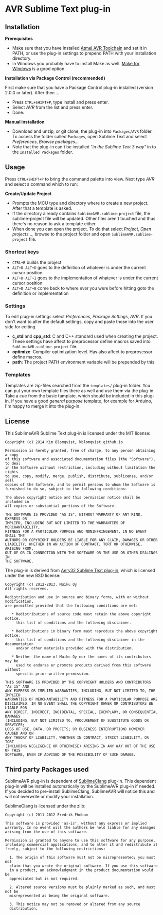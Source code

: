 # AVR Sublime Text plug-in

## Installation

**Prerequisites**

- Make sure that you have installed [Atmel AVR Toolchain](http://www.atmel.com/tools/atmelavrtoolchainforwindows.aspx) and set it in PATH, or use the plug-in settings to prepend PATH with your installation directory.
- In Windows you probably have to install Make as well. [Make for Windows](http://gnuwin32.sourceforge.net/packages/make.htm) is a good option.

**Installation via Package Control (recommended)**

First make sure that you have a Package Control plug-in installed (version 2.0.0 or later). After then ...

- Press `CTRL+SHIFT+P`, type install and press enter.
- Select _AVR_ from the list and press enter.
- Done.

**Manual installation**

- Download and unzip, or git clone, the plug-in into `Packages/AVR` folder. To access the folder called `Packages`, open Sublime Text and select *Preferences*, *Browse packages...*
- Note that the plug-in can't be installed *"in the Sublime Text 3 way"* in to the `Installed Packages` folder.

## Usage

Press `CTRL+SHIFT+P` to bring the command palette into view. Next type *AVR* and select a command which to run:

__Create/Update Project__

- Prompts the MCU type and directory where to create a new project. After that a template is asked.
- If the directory already contains `SublimeAVR.sublime-project` file, the sublime-project file will be updated. Other files aren't touched and thus there's no reason to ask a template either.
- When done you can open the project. To do that select *Project*, *Open projects...*, browse to the project folder and open `SublimeAVR.sublime-project` file.

### Shortcut keys

- `CTRL+B` builds the project
- `ALT+D ALT+D` goes to the definition of whatever is under the current cursor position
- `ALT+D ALT+I` goes to the implementation of whatever is under the current cursor position
- `ALT+D ALT+B` come back to where ever you were before hitting goto the definition or implementation


### Settings

To edit plug-in settings select *Preferences*, *Package Settings*, *AVR*. If you don't want to alter the default settings, copy and paste those into the user side for editing.

- __c_std__ and __cpp_std__: C and C++ standard used when creating the project. These settings have affect to preprocessor define macros saved into `SublimeAVR.sublime-project` file.
- __optimize__: Compiler optimization level. Has also affect to preprosessor define macros.
- __path__: The project PATH environment variable will be prepended by this.


### Templates

Templates are zip-files searched from the `templates/` plug-in folder. You can put your own template files there as well and use them via the plug-in. Take a cue from the basic tamplate, which should be included in this plug-in. If you have a good *general purpose* template, for example for Arduino, I'm happy to merge it into the plug-in.


## License

This SublimeAVR Sublime Text plug-in is licensed under the MIT license:

```
Copyright (c) 2014 Kim Blomqvist, kblomqvist.github.io

Permission is hereby granted, free of charge, to any person obtaining a copy
of this software and associated documentation files (the "Software"), to deal
in the Software without restriction, including without limitation the rights
to use, copy, modify, merge, publish, distribute, sublicense, and/or sell
copies of the Software, and to permit persons to whom the Software is
furnished to do so, subject to the following conditions:
 
The above copyright notice and this permission notice shall be included in
all copies or substantial portions of the Software.
 
THE SOFTWARE IS PROVIDED "AS IS", WITHOUT WARRANTY OF ANY KIND, EXPRESS OR
IMPLIED, INCLUDING BUT NOT LIMITED TO THE WARRANTIES OF MERCHANTABILITY,
FITNESS FOR A PARTICULAR PURPOSE AND NONINFRINGEMENT. IN NO EVENT SHALL THE
AUTHORS OR COPYRIGHT HOLDERS BE LIABLE FOR ANY CLAIM, DAMAGES OR OTHER
LIABILITY, WHETHER IN AN ACTION OF CONTRACT, TORT OR OTHERWISE, ARISING FROM,
OUT OF OR IN CONNECTION WITH THE SOFTWARE OR THE USE OR OTHER DEALINGS IN
THE SOFTWARE.
```

The plug-in is derived from [Aery32 Sublime Text plug-in](https://github.com/aery32/sublime-aery32), which is licensed under the new BSD license:

```
Copyright (c) 2012-2013, Muiku Oy  
All rights reserved.

Redistribution and use in source and binary forms, with or without modification,
are permitted provided that the following conditions are met:

   * Redistributions of source code must retain the above copyright notice,
	 this list of conditions and the following disclaimer.

   * Redistributions in binary form must reproduce the above copyright notice,
	 this list of conditions and the following disclaimer in the documentation
	 and/or other materials provided with the distribution.

   * Neither the name of Muiku Oy nor the names of its contributors may be
	 used to endorse or promote products derived from this software without
	 specific prior written permission.

THIS SOFTWARE IS PROVIDED BY THE COPYRIGHT HOLDERS AND CONTRIBUTORS "AS IS" AND
ANY EXPRESS OR IMPLIED WARRANTIES, INCLUDING, BUT NOT LIMITED TO, THE IMPLIED
WARRANTIES OF MERCHANTABILITY AND FITNESS FOR A PARTICULAR PURPOSE ARE
DISCLAIMED. IN NO EVENT SHALL THE COPYRIGHT OWNER OR CONTRIBUTORS BE LIABLE FOR
ANY DIRECT, INDIRECT, INCIDENTAL, SPECIAL, EXEMPLARY, OR CONSEQUENTIAL DAMAGES
(INCLUDING, BUT NOT LIMITED TO, PROCUREMENT OF SUBSTITUTE GOODS OR SERVICES;
LOSS OF USE, DATA, OR PROFITS; OR BUSINESS INTERRUPTION) HOWEVER CAUSED AND ON
ANY THEORY OF LIABILITY, WHETHER IN CONTRACT, STRICT LIABILITY, OR TORT
(INCLUDING NEGLIGENCE OR OTHERWISE) ARISING IN ANY WAY OUT OF THE USE OF THIS
SOFTWARE, EVEN IF ADVISED OF THE POSSIBILITY OF SUCH DAMAGE.
```

## Third party Packages used

SublimeAVR plug-in is dependent of [SublimeClang](https://github.com/quarnster/SublimeClang) plug-in. This dependent plug-in will be installed automatically by the SublimeAVR plug-in if needed. If you decided to pre-install SublimeClang, SublimeAVR will notice this and will not overwrite or modify your installation.

SublimeClang is licensed under the zlib:

```
Copyright (c) 2011-2012 Fredrik Ehnbom

This software is provided 'as-is', without any express or implied
warranty. In no event will the authors be held liable for any damages
arising from the use of this software.

Permission is granted to anyone to use this software for any purpose,
including commercial applications, and to alter it and redistribute it
freely, subject to the following restrictions:

  1. The origin of this software must not be misrepresented; you must not
  claim that you wrote the original software. If you use this software
  in a product, an acknowledgment in the product documentation would be
  appreciated but is not required.

  2. Altered source versions must be plainly marked as such, and must not be
  misrepresented as being the original software.

  3. This notice may not be removed or altered from any source
  distribution.
```
